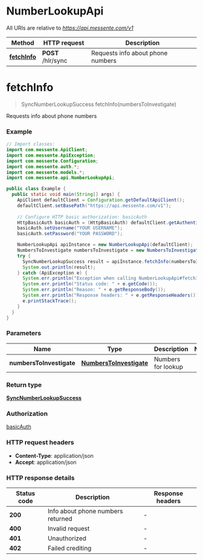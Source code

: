 # NumberLookupApi

All URIs are relative to *https://api.messente.com/v1*

| Method | HTTP request | Description |
|------------- | ------------- | -------------|
| [**fetchInfo**](NumberLookupApi.md#fetchInfo) | **POST** /hlr/sync | Requests info about phone numbers |


<a id="fetchInfo"></a>
# **fetchInfo**
> SyncNumberLookupSuccess fetchInfo(numbersToInvestigate)

Requests info about phone numbers

### Example
```java
// Import classes:
import com.messente.ApiClient;
import com.messente.ApiException;
import com.messente.Configuration;
import com.messente.auth.*;
import com.messente.models.*;
import com.messente.api.NumberLookupApi;

public class Example {
  public static void main(String[] args) {
    ApiClient defaultClient = Configuration.getDefaultApiClient();
    defaultClient.setBasePath("https://api.messente.com/v1");
    
    // Configure HTTP basic authorization: basicAuth
    HttpBasicAuth basicAuth = (HttpBasicAuth) defaultClient.getAuthentication("basicAuth");
    basicAuth.setUsername("YOUR USERNAME");
    basicAuth.setPassword("YOUR PASSWORD");

    NumberLookupApi apiInstance = new NumberLookupApi(defaultClient);
    NumbersToInvestigate numbersToInvestigate = new NumbersToInvestigate(); // NumbersToInvestigate | Numbers for lookup
    try {
      SyncNumberLookupSuccess result = apiInstance.fetchInfo(numbersToInvestigate);
      System.out.println(result);
    } catch (ApiException e) {
      System.err.println("Exception when calling NumberLookupApi#fetchInfo");
      System.err.println("Status code: " + e.getCode());
      System.err.println("Reason: " + e.getResponseBody());
      System.err.println("Response headers: " + e.getResponseHeaders());
      e.printStackTrace();
    }
  }
}
```

### Parameters

| Name | Type | Description  | Notes |
|------------- | ------------- | ------------- | -------------|
| **numbersToInvestigate** | [**NumbersToInvestigate**](NumbersToInvestigate.md)| Numbers for lookup | |

### Return type

[**SyncNumberLookupSuccess**](SyncNumberLookupSuccess.md)

### Authorization

[basicAuth](../README.md#basicAuth)

### HTTP request headers

 - **Content-Type**: application/json
 - **Accept**: application/json

### HTTP response details
| Status code | Description | Response headers |
|-------------|-------------|------------------|
| **200** | Info about phone numbers returned |  -  |
| **400** | Invalid request |  -  |
| **401** | Unauthorized |  -  |
| **402** | Failed crediting |  -  |

